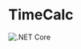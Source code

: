 # TimeCalc

![.NET Core](https://github.com/michaelrp/TimeCalc/workflows/.NET%20Core/badge.svg?branch=main)
